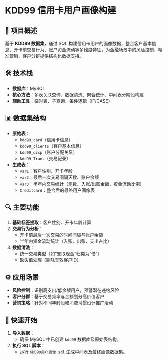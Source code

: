 # KDD99 信用卡用户画像构建

## 📌 项目概述
基于 **KDD99 数据集**，通过 SQL 构建信用卡用户的画像数据，整合客户基本信息、开卡前交易行为、账户资金流动等多维度特征，为金融场景中的风险控制、精准营销、客户分群提供结构化数据支持。

## 🛠️ 技术栈
- **数据库**：MySQL
- **核心方法**：多表关联查询、数据清洗、聚合统计、中间表分阶段构建
- **辅助工具**：临时表、子查询、条件逻辑（IF/CASE）

## 📊 数据集结构
- **原始表**：
  - `kdd99_card`（信用卡信息）
  - `kdd99_clients`（客户基本信息）
  - `kdd99_disp`（账户分配关系）
  - `kdd99_Trans`（交易记录）
- **生成表**：
  - `var1`：客户性别、开卡年龄
  - `var2`：最后一次交易间隔天数、账户余额
  - `var3`：半年内交易统计（笔数、入账/出账金额、资金流动比例）
  - `Creditcard`：整合后的最终用户画像表

## 🔍 主要功能
1. **基础标签提取**：客户性别、开卡年龄计算
2. **交易行为分析**：
   - 开卡前最后一次交易的时间间隔与账户余额
   - 半年内资金流动统计（入账、出账、支出占比）
3. **数据清洗**：
   - 统一交易类型（如“支取现金”归类为“借”）
   - 缺失值处理（剔除无效客户ID）

## ⚙️ 应用场景
- **风险控制**：识别高支出/低余额用户，预警潜在违约风险
- **客户分群**：基于交易频率与金额划分高价值客户
- **营销策略**：针对不同年龄段和消费习惯设计推广活动

## 🚀 快速开始
1. **导入数据**：
   - 确保 MySQL 中已创建 `kdd99` 数据库及原始表结构。
2. **执行 SQL 脚本**：
   - 运行 `KDD99用户画像.sql` 生成中间表及最终画像数据集。
